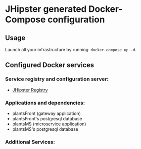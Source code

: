 # JHipster generated Docker-Compose configuration

## Usage

Launch all your infrastructure by running: `docker-compose up -d`.

## Configured Docker services

### Service registry and configuration server:

- [JHipster Registry](http://localhost:8761)

### Applications and dependencies:

- plantsFront (gateway application)
- plantsFront's postgresql database
- plantsMS (microservice application)
- plantsMS's postgresql database

### Additional Services:
